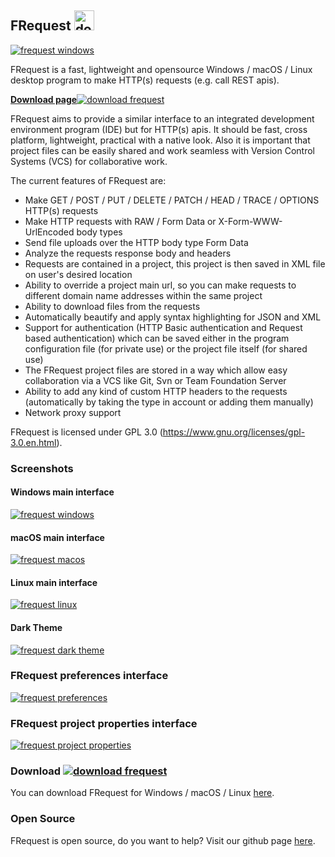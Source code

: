 ## FRequest <img src="images/frequest_icon.png" alt="download frequest" width="32" height="32">

<a href="images/frequest-windows.png"><img src="images/frequest-windows.png" alt="frequest windows"></a>

FRequest is a fast, lightweight and opensource Windows / macOS / Linux desktop program to make HTTP(s) requests (e.g. call REST apis). 

<a href="https://github.com/fabiobento512/FRequest/releases"><b>Download page</b><img src="images/download.png" alt="download frequest"><a/>

FRequest aims to provide a similar interface to an integrated development environment program (IDE) but for HTTP(s) apis. It should be fast, 
cross platform, lightweight, practical with a native look. Also it is important that project files can be 
easily shared and work seamless with Version Control Systems (VCS) for collaborative work.

The current features of FRequest are:

- Make GET / POST / PUT / DELETE / PATCH / HEAD / TRACE / OPTIONS HTTP(s) requests
- Make HTTP requests with RAW / Form Data or X-Form-WWW-UrlEncoded body types
- Send file uploads over the HTTP body type Form Data
- Analyze the requests response body and headers
- Requests are contained in a project, this project is then saved in XML file on user's desired location
- Ability to override a project main url, so you can make requests to different domain name addresses within the same project
- Ability to download files from the requests
- Automatically beautify and apply syntax highlighting for JSON and XML
- Support for authentication (HTTP Basic authentication and Request based authentication) which can be saved either in the program configuration file (for private use) or the project file itself (for shared use)
- The FRequest project files are stored in a way which allow easy collaboration via a VCS like Git, Svn or Team Foundation Server
- Ability to add any kind of custom HTTP headers to the requests (automatically by taking the type in account or adding them manually)
- Network proxy support

FRequest is licensed under GPL 3.0 (https://www.gnu.org/licenses/gpl-3.0.en.html).

### Screenshots
#### Windows main interface
<a href="images/frequest-windows.png"><img src="images/frequest-windows.png" alt="frequest windows"></a>

#### macOS main interface
<a href="images/frequest-macos.png"><img src="images/frequest-macos.png" alt="frequest macos"></a>

#### Linux main interface
<a href="images/frequest-linux.png"><img src="images/frequest-linux.png" alt="frequest linux"></a>

#### Dark Theme
<a href="images/frequest-dark-theme.png"><img src="images/frequest-dark-theme.png" alt="frequest dark theme"></a>

### FRequest preferences interface
<a href="images/frequest-preferences-windows.png"><img src="images/frequest-preferences-windows.png" alt="frequest preferences"></a>

### FRequest project properties interface
<a href="images/frequest-projproperties-macos.png"><img src="images/frequest-projproperties-macos.png" alt="frequest project properties"></a>

### Download <a href="https://github.com/fabiobento512/FRequest/releases"><img src="images/download.png" alt="download frequest"><a/>

You can download FRequest for Windows / macOS / Linux <a href="https://github.com/fabiobento512/FRequest/releases">here<a/>.

### Open Source

FRequest is open source, do you want to help? Visit our github page <a href="https://github.com/fabiobento512/FRequest">here<a/>.
